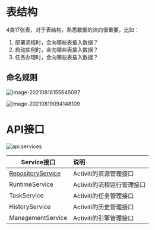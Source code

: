 # 表结构

4类17张表，对于表结构，熟悉数据的流向很重要，比如：

1. 部署流程时，会向哪些表插入数据？
2. 启动实例时，会向哪些表插入数据？
3. 任务办理时，会向哪些表插入数据？

## 命名规则

![image-20210816155645097](https://tva1.sinaimg.cn/large/008vxvgGly1h74vc9csj1j315m09qq5s.jpg)

![image-20210819094148109](https://tva1.sinaimg.cn/large/008vxvgGly1h74vc8vekaj30uv0u0t9y.jpg)





# API接口

![api.services](https://tva1.sinaimg.cn/large/008vxvgGly1h74vc8chlsj30dr05rgm2.jpg)



| Service接口                                                  | 说明                       |
| ------------------------------------------------------------ | :------------------------- |
| [RepositoryService](https://www.activiti.org/javadocs/index.html) | Activiti的资源管理接口     |
| RuntimeService                                               | Activiti的流程运行管理接口 |
| TaskService                                                  | Activiti的任务管理接口     |
| HistoryService                                               | Activiti的历史管理接口     |
| ManagementService                                            | Activiti的引擎管理接口     |

